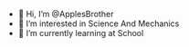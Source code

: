 - 👋 Hi, I’m @ApplesBrother
- 👀 I’m interested in Science And Mechanics
- 🌱 I’m currently learning at School
